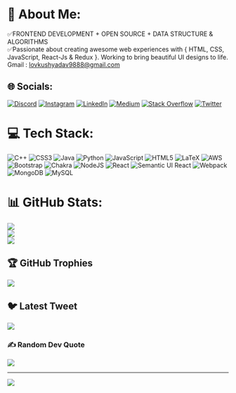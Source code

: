 # 💫 About Me:
✅FRONTEND DEVELOPMENT + OPEN SOURCE + DATA STRUCTURE & ALGORITHMS<br>✅Passionate about creating awesome web experiences with { HTML, CSS, JavaScript, React-Js & Redux }. Working to bring beautiful UI designs to life. Gmail : lovkushyadav9888@gmail.com 


## 🌐 Socials:
[![Discord](https://img.shields.io/badge/Discord-%237289DA.svg?logo=discord&logoColor=white)](https://discord.gg/https://discord.gg/https://discord.gg/WssnnV5F) [![Instagram](https://img.shields.io/badge/Instagram-%23E4405F.svg?logo=Instagram&logoColor=white)](https://instagram.com/loveyonscreen) [![LinkedIn](https://img.shields.io/badge/LinkedIn-%230077B5.svg?logo=linkedin&logoColor=white)](https://linkedin.com/in/lovkushyadav) [![Medium](https://img.shields.io/badge/Medium-12100E?logo=medium&logoColor=white)](https://medium.com/@lky9888) [![Stack Overflow](https://img.shields.io/badge/-Stackoverflow-FE7A16?logo=stack-overflow&logoColor=white)](https://stackoverflow.com/users/18255284) [![Twitter](https://img.shields.io/badge/Twitter-%231DA1F2.svg?logo=Twitter&logoColor=white)](https://twitter.com/Lovkush75839173) 

# 💻 Tech Stack:
![C++](https://img.shields.io/badge/c++-%2300599C.svg?style=for-the-badge&logo=c%2B%2B&logoColor=white) ![CSS3](https://img.shields.io/badge/css3-%231572B6.svg?style=for-the-badge&logo=css3&logoColor=white) ![Java](https://img.shields.io/badge/java-%23ED8B00.svg?style=for-the-badge&logo=java&logoColor=white) ![Python](https://img.shields.io/badge/python-3670A0?style=for-the-badge&logo=python&logoColor=ffdd54) ![JavaScript](https://img.shields.io/badge/javascript-%23323330.svg?style=for-the-badge&logo=javascript&logoColor=%23F7DF1E) ![HTML5](https://img.shields.io/badge/html5-%23E34F26.svg?style=for-the-badge&logo=html5&logoColor=white) ![LaTeX](https://img.shields.io/badge/latex-%23008080.svg?style=for-the-badge&logo=latex&logoColor=white) ![AWS](https://img.shields.io/badge/AWS-%23FF9900.svg?style=for-the-badge&logo=amazon-aws&logoColor=white) ![Bootstrap](https://img.shields.io/badge/bootstrap-%23563D7C.svg?style=for-the-badge&logo=bootstrap&logoColor=white) ![Chakra](https://img.shields.io/badge/chakra-%234ED1C5.svg?style=for-the-badge&logo=chakraui&logoColor=white) ![NodeJS](https://img.shields.io/badge/node.js-6DA55F?style=for-the-badge&logo=node.js&logoColor=white) ![React](https://img.shields.io/badge/react-%2320232a.svg?style=for-the-badge&logo=react&logoColor=%2361DAFB) ![Semantic UI React](https://img.shields.io/badge/Semantic%20UI%20React-%2335BDB2.svg?style=for-the-badge&logo=SemanticUIReact&logoColor=white) ![Webpack](https://img.shields.io/badge/webpack-%238DD6F9.svg?style=for-the-badge&logo=webpack&logoColor=black) ![MongoDB](https://img.shields.io/badge/MongoDB-%234ea94b.svg?style=for-the-badge&logo=mongodb&logoColor=white) ![MySQL](https://img.shields.io/badge/mysql-%2300f.svg?style=for-the-badge&logo=mysql&logoColor=white)
# 📊 GitHub Stats:
![](https://github-readme-stats.vercel.app/api?username=LOVKUSH9888&theme=highcontrast&hide_border=false&include_all_commits=false&count_private=false)<br/>
![](https://github-readme-streak-stats.herokuapp.com/?user=LOVKUSH9888&theme=highcontrast&hide_border=false)<br/>
![](https://github-readme-stats.vercel.app/api/top-langs/?username=LOVKUSH9888&theme=highcontrast&hide_border=false&include_all_commits=false&count_private=false&layout=compact)

## 🏆 GitHub Trophies
![](https://github-profile-trophy.vercel.app/?username=LOVKUSH9888&theme=radical&no-frame=false&no-bg=true&margin-w=4)

## 🐦 Latest Tweet
[![](https://gtce.itsvg.in/api?username=Lovkush75839173)](https://github.com/VishwaGauravIn/github-twitter-card-embed)

### ✍️ Random Dev Quote
![](https://quotes-github-readme.vercel.app/api?type=horizontal&theme=radical)

---
[![](https://visitcount.itsvg.in/api?id=LOVKUSH9888&icon=0&color=0)](https://visitcount.itsvg.in)

<!-- Proudly created with GPRM ( https://gprm.itsvg.in ) -->
